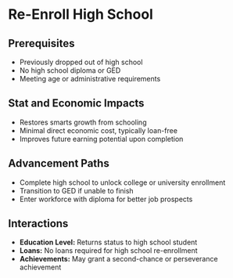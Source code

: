 # Re-Enroll High School

## Prerequisites
- Previously dropped out of high school
- No high school diploma or GED
- Meeting age or administrative requirements

## Stat and Economic Impacts
- Restores smarts growth from schooling
- Minimal direct economic cost, typically loan-free
- Improves future earning potential upon completion

## Advancement Paths
- Complete high school to unlock college or university enrollment
- Transition to GED if unable to finish
- Enter workforce with diploma for better job prospects

## Interactions
- **Education Level:** Returns status to high school student
- **Loans:** No loans required for high school re-enrollment
- **Achievements:** May grant a second-chance or perseverance achievement

